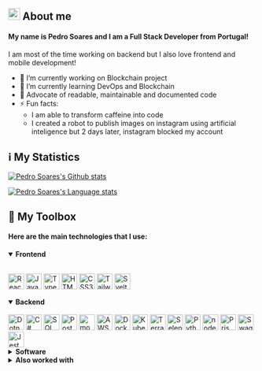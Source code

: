 ## <img width="24px" src="https://media.tenor.com/images/f580b40a349dcb2d7cb93573e2329061/tenor.gif"> About me

#### My name is Pedro Soares and I am a Full Stack Developer from Portugal!

I am most of the time working on backend but I also love frontend and mobile development!

- 🔭 I’m currently working on Blockchain project
- 🌱 I’m currently learning DevOps and Blockchain
- 💯 Advocate of readable, maintainable and documented code
- ⚡ Fun facts:
  -  I am able to transform caffeine into code
  -  I created a robot to publish images on instagram using artificial inteligence but 2 days later, instagram blocked my account 

## ℹ️ My Statistics

[![Pedro Soares's Github stats](https://github-readme-stats.vercel.app/api?username=pncsoares&show_icons=true&include_all_commits=true&hide_border=true&theme=dark)](https://github.com/anuraghazra/github-readme-stats)

[![Pedro Soares's Language stats](https://github-readme-stats.vercel.app/api/top-langs/?username=pncsoares&layout=compact&hide_border=true&theme=dark)](https://github.com/anuraghazra/github-readme-stats)

## 🧰 My Toolbox

#### Here are the main **technologies** that I use:

<details open>
  <summary><b>Frontend</b></summary>
  <br>
  <p>
    <img width ='32px' title="React" src ='https://raw.githubusercontent.com/rahulbanerjee26/githubAboutMeGenerator/main/icons/reactjs.svg'>
    <img width ='32px' title="Javascript" src ='https://raw.githubusercontent.com/rahulbanerjee26/githubAboutMeGenerator/main/icons/javascript.svg'>  
    <img width ='32px' title="Typescript" src ='https://raw.githubusercontent.com/rahulbanerjee26/githubAboutMeGenerator/main/icons/typescript.svg'>  
    <img width ='32px' title="HTML5" src ='https://raw.githubusercontent.com/rahulbanerjee26/githubAboutMeGenerator/main/icons/html.svg'>    
    <img width ='32px' title="CSS3" src ='https://raw.githubusercontent.com/rahulbanerjee26/githubAboutMeGenerator/main/icons/css.svg'>
    <img width ='32px' title="Tailwind CSS" src ='https://raw.githubusercontent.com/rahulbanerjee26/githubAboutMeGenerator/main/icons/tailwind.svg'>
    <img width ='32px' title="Svelte" src ='https://raw.githubusercontent.com/rahulbanerjee26/githubAboutMeGenerator/main/icons/svelte.svg'>
  </p>
</details>

<details open>
  <summary><b>Backend</b></summary>
  <br>
  <img width ='32px' title="Dotnet" src ='https://raw.githubusercontent.com/rahulbanerjee26/githubAboutMeGenerator/main/icons/dotnet.svg'>
  <img width ='32px' title="C#" src ='https://raw.githubusercontent.com/jmnote/z-icons/master/svg/csharp.svg'>
  <img width ='32px' title="SQL Server" src ='https://img.icons8.com/color/32/000000/microsoft-sql-server.png'>
  <img width ='32px' title="PostgreSQL" src ='https://raw.githubusercontent.com/rahulbanerjee26/githubAboutMeGenerator/main/icons/postgresql.svg'>
  <img width ='32px' title="mongoDB" src ='https://raw.githubusercontent.com/rahulbanerjee26/githubAboutMeGenerator/main/icons/mongodb.svg'>
  <img width ='32px' title="AWS" src ='https://raw.githubusercontent.com/rahulbanerjee26/githubAboutMeGenerator/main/icons/aws.svg'>
  <img width ='32px' title="Docker" src ='https://raw.githubusercontent.com/rahulbanerjee26/githubAboutMeGenerator/main/icons/docker.svg'>
  <img width ='32px' title="Kubernetes" src ='https://raw.githubusercontent.com/rahulbanerjee26/githubAboutMeGenerator/main/icons/kubernetes.svg'>
  <img width ='32px' title="Terraform" src ='https://www.vectorlogo.zone/logos/terraformio/terraformio-icon.svg'>
  <img width ='32px' title="Selenium" src ='https://raw.githubusercontent.com/rahulbanerjee26/githubAboutMeGenerator/main/icons/selenium.svg'>
  <img width ='32px' title="Python" src ='https://raw.githubusercontent.com/rahulbanerjee26/githubAboutMeGenerator/main/icons/python.svg'>  
  <img width ='32px' title="node.js" src ='https://raw.githubusercontent.com/rahulbanerjee26/githubAboutMeGenerator/main/icons/nodejs.svg'>
  <img width ='32px' title="Prisma" src ='https://www.svgrepo.com/show/374002/prisma.svg'>
  <img width ='32px' title="Swagger" src ='https://seeklogo.com/images/S/swagger-logo-A49F73BAF4-seeklogo.com.png'>
  <img width ='32px' title="Jest" src ='https://raw.githubusercontent.com/rahulbanerjee26/githubAboutMeGenerator/main/icons/jest.svg'>
</details>

<details>
  <summary><b>Software</b></summary>
  <br>
  <img width ='32px' title="iTerm" src ='https://cdn.icon-icons.com/icons2/2667/PNG/512/iterm_terminal_icon_161274.png'>
  <img width ='32px' title="Visual Studio Code" src ='https://cdn.worldvectorlogo.com/logos/visual-studio-code-1.svg'>
  <img width ='32px' title="Visual Studio" src ='https://upload.wikimedia.org/wikipedia/commons/5/59/Visual_Studio_Icon_2019.svg'>
  <img width ='32px' title="Dbeaver" src ='https://raw.githubusercontent.com/wiki/dbeaver/dbeaver/images/dbeaver-icon-64x64.png'>
  <img width ='32px' title="Postman" src ='https://raw.githubusercontent.com/rahulbanerjee26/githubAboutMeGenerator/main/icons/postman.svg'>
  <img width ='32px' title="Insomnia" src ='https://www.pngitem.com/pimgs/m/463-4634376_insomnia-rest-client-icon-hd-png-download.png'>
  <img width ='32px' title="Notion" src ='https://upload.wikimedia.org/wikipedia/commons/4/45/Notion_app_logo.png'>
  <img width ='32px' title="Trello" src ='https://cdn.iconscout.com/icon/free/png-256/trello-9-722650.png'>
</details>

<details>
  <summary><b>Also worked with</b></summary>
  <br>
  <img width ='32px' title="C" src ='https://raw.githubusercontent.com/jmnote/z-icons/master/svg/c.svg'>
  <img width ='32px' title="C++" src ='https://raw.githubusercontent.com/jmnote/z-icons/master/svg/cpp.svg'>
  <img width ='32px' title="Java" src ='https://raw.githubusercontent.com/rahulbanerjee26/githubAboutMeGenerator/main/icons/java.svg'>
  <img width ='32px' title="Swift" src ='https://raw.githubusercontent.com/abranhe/programming-languages-logos/30a0ecf99188be99a3c75a00efb5be61eca9c382/src/swift/swift.svg'>
  <img width ='32px' title="Prometheus" src ='https://avatars.githubusercontent.com/u/3380462?s=200&v=4'>
  <img width ='32px' title="Grafana" src ='https://w1.pngwing.com/pngs/950/813/png-transparent-github-logo-grafana-influxdb-dashboard-visualization-web-application-installation-data-plugin.png'>
  <img width ='32px' title="graphQL" src ='https://iconape.com/wp-content/png_logo_vector/graphql.png'>
  <img width ='32px' title="socket.io" src ='https://upload.wikimedia.org/wikipedia/commons/thumb/9/96/Socket-io.svg/1200px-Socket-io.svg.png'>
  <img width ='32px' title="Firebase" src ='https://raw.githubusercontent.com/rahulbanerjee26/githubAboutMeGenerator/main/icons/firebase.svg'>
  <img width ='32px' title="Bash" src ='https://raw.githubusercontent.com/jmnote/z-icons/master/svg/bash.svg'>
  <img width ='32px' title="R" src ='https://raw.githubusercontent.com/jmnote/z-icons/master/svg/r.svg'>
  <img width ='32px' title="Ruby" src ='https://raw.githubusercontent.com/rahulbanerjee26/githubAboutMeGenerator/main/icons/ruby.svg'>
  <img width ='32px' title="Rust" src ='https://www.rust-lang.org/logos/rust-logo-256x256.png'>
  <img width ='32px' title="Angular" src ='https://raw.githubusercontent.com/rahulbanerjee26/githubAboutMeGenerator/main/icons/angularjs.svg'>
  <img width ='32px' title="Styled components" src ='https://avatars.githubusercontent.com/u/20658825?s=200&v=4'>
  <img width ='32px' title="SASS" src ='https://raw.githubusercontent.com/rahulbanerjee26/githubAboutMeGenerator/main/icons/sass.svg'>
  <img width ='32px' title="jQuery" src ='https://cdn.iconscout.com/icon/free/png-256/jquery-7-1175152.png'>
</details>

[linkedin]: https://www.linkedin.com/in/pncsoares/
[twitter]: https://www.twitter.com/pncsoares/
[gmail]: mailto:pncsoares@gmail.com
